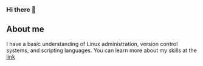 ### Hi there 👋
## About me
<!--
**SergeiPetkov/SergeiPetkov** is a ✨ _special_ ✨ repository because its `README.md` (this file) appears on your GitHub profile.

Here are some ideas to get you started:

- 🔭 I’m currently working on ...
- 🌱 I’m currently learning ...
- 👯 I’m looking to collaborate on ...
- 🤔 I’m looking for help with ...
- 💬 Ask me about ...
- 📫 How to reach me: ...
- 😄 Pronouns: ...
- ⚡ Fun fact: ...
-->
I have a basic understanding of Linux administration, version control systems, and scripting languages. You can learn more about my skills at the
<a href="https://cv.sergdevops.ru/web/viewer.html?file=%2FHTML.pdf" target="_blank">link</a> 


